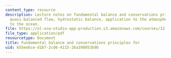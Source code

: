 ```yaml
---
content_type: resource
description: Lecture notes on fundamental balance and conservations principles for
  quasi-balanced flow, hydrostatic balance, application to the atmosphere, and application
  to the ocean.
file: https://ol-ocw-studio-app-production.s3.amazonaws.com/courses/12-803-quasi-balanced-circulations-in-oceans-and-atmospheres-fall-2009/655eebced1b72cd6411526a398053b9b_MIT12_803F09_lec02.pdf
file_type: application/pdf
resourcetype: Document
title: Fundamental balance and conservations principles for
uid: 655eebce-d1b7-2cd6-4115-26a398053b9b
---
```

